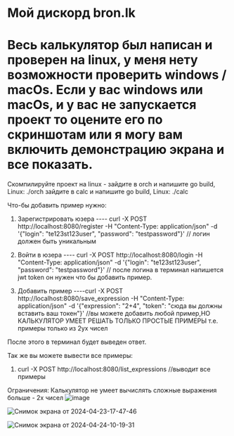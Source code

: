 # Мой дискорд bron.lk
# Весь калькулятор был написан и проверен на linux, у меня нету возможности проверить windows / macOs. Если у вас windows или macOs, и у вас не запускается проект то оцените его по скриншотам или я могу вам включить демонстрацию экрана и все показать.

Скомпилируйте проект на linux - зайдите в orch и напишите go build, Linux: ./orch
                                зайдите в calc и напишите go build, Linux: ./calс
                                      

Что-бы добавить пример нужно:

1) Зарегистрировать юзера ---- curl -X POST http://localhost:8080/register -H "Content-Type: application/json" -d '{"login": "te123st123user", "password": "testpassword"}' // логин должен быть уникальным
  
2) Войти в юзера ---- curl -X POST http://localhost:8080/login -H "Content-Type: application/json" -d '{"login": "te123st123user", "password": "testpassword"}' // после логина в терминал напишется jwt token он нужен что бы добавить пример.

3) Добавить пример ----curl -X POST http://localhost:8080/save_expression -H "Content-Type: application/json" -d '{"expression": "2+4", "token": "сюда вы должны вставить ваш токен"}'
 //вы можете добавить любой пример,НО КАЛЬКУЛЯТОР УМЕЕТ РЕШАТЬ ТОЛЬКО ПРОСТЫЕ ПРИМЕРЫ т.е. примеры только из 2ух чисел

После этого в терминал будет выведен ответ.



Так же вы можете вывести все примеры:

1) curl -X POST http://localhost:8080/list_expressions //выводит все примеры





Ограничения:
Калькулятор не умеет вычислять сложные выражения больше - 2х чисел
![image](https://github.com/bronlk/Calc/assets/71665828/ef15bf19-41b3-4bf1-9b69-2fad82b66c8c)

![Снимок экрана от 2024-04-23-17-47-46](https://github.com/bronlk/Calc/assets/71665828/7bf68fb8-cdf6-4a58-aa57-b388019a184e)

![Снимок экрана от 2024-04-24-10-19-31](https://github.com/bronlk/Calc/assets/71665828/3de72c57-59c5-4ab1-bd34-4708bf00f6f6)
